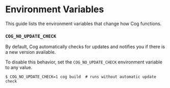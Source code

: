 # Environment Variables

This guide lists the environment variables that change how Cog functions.

### `COG_NO_UPDATE_CHECK`

By default, Cog automatically checks for updates 
and notifies you if there is a new version available.

To disable this behavior, 
set the `COG_NO_UPDATE_CHECK` environment variable to any value.

```console
$ COG_NO_UPDATE_CHECK=1 cog build  # runs without automatic update check
```
